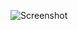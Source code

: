 ![Screenshot](https://raw.githubusercontent.com/Cryakl/Ultimate-RAT-Collection/refs/heads/main/NjRat/njRAT%20v0.4.1%20Fixed/Screenshot.png)
